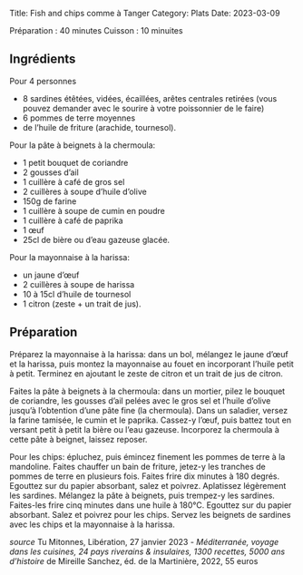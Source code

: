 Title: Fish and chips comme à Tanger
Category: Plats
Date: 2023-03-09

Préparation : 40 minutes
Cuisson : 10 minuites

## Ingrédients

Pour 4 personnes

* 8 sardines étêtées, vidées, écaillées, arêtes centrales retirées (vous pouvez demander avec le sourire à votre poissonnier de le faire)
* 6 pommes de terre moyennes
* de l’huile de friture (arachide, tournesol).

Pour la pâte à beignets à la chermoula:
* 1 petit bouquet de coriandre
* 2 gousses d’ail
* 1 cuillère à café de gros sel
* 2 cuillères à soupe d’huile d’olive
* 150g de farine
* 1 cuillère à soupe de cumin en poudre
* 1 cuillère à café de paprika
* 1 œuf
* 25cl de bière ou d’eau gazeuse glacée.

Pour la mayonnaise à la harissa:
* un jaune d’œuf
* 2 cuillères à soupe de harissa
* 10 à 15cl d’huile de tournesol
* 1 citron (zeste + un trait de jus).

## Préparation

Préparez la mayonnaise à la harissa: dans un bol, mélangez le jaune d’œuf et la harissa, puis
montez la mayonnaise au fouet en incorporant l’huile petit à petit. Terminez en ajoutant le zeste
de citron et un trait de jus de citron.

Faites la pâte à beignets à la chermoula: dans un mortier, pilez le bouquet de coriandre, les
gousses d’ail pelées avec le gros sel et l’huile d’olive jusqu’à l’obtention d’une pâte fine (la
chermoula). Dans un saladier, versez la farine tamisée, le cumin et le paprika. Cassez-y l’œuf,
puis battez tout en versant petit à petit la bière ou l’eau gazeuse. Incorporez la chermoula à
cette pâte à beignet, laissez reposer.

Pour les chips: épluchez, puis émincez finement les pommes de terre à la mandoline. Faites
chauffer un bain de friture, jetez-y les tranches de pommes de terre en plusieurs fois. Faites
frire dix minutes à 180 degrés. Egouttez sur du papier absorbant, salez et poivrez. Aplatissez
légèrement les sardines. Mélangez la pâte à beignets, puis trempez-y les sardines. Faites-les
frire cinq minutes dans une huile à 180°C. Egouttez sur du papier absorbant. Salez et poivrez pour
les chips. Servez les beignets de sardines avec les chips et la mayonnaise à la harissa.

*source* Tu Mitonnes, Libération, 27 janvier 2023 - *Méditerranée, voyage dans les cuisines, 24 pays
riverains & insulaires, 1300 recettes, 5000 ans d’histoire* de Mireille Sanchez, éd. de la Martinière, 2022, 55 euros
